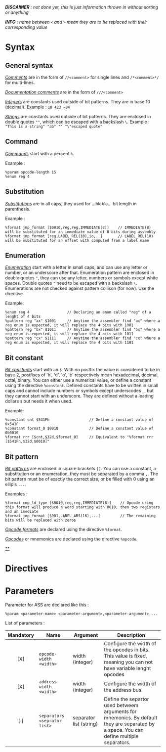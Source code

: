 ***DISCAIMER*** *: not done yet, this is just information thrown in without sorting or anything*

***INFO*** *: name between `<` and `>` mean they are to be replaced with their corresponding value*

# Syntax

## General syntax

<u>*Comments*</u> are in the form of ` //<comment> ` for single lines and ` /*<comment>*/ ` for multi-lines.

<u>*Documentation comments*</u> are in the form of ` ///<comment> `

<u>*Integers*</u> are constants used outside of bit patterns. They are in base 10 (decimal). Example : `10 423 -84`

<u>*Strings*</u> are constants used outside of bit patterns. They are enclosed in double quotes `""`, which can be escaped with a backslash `\`. Example : `"This is a string" "ab" "" "\"escaped quote"`

## Command

<u>*Commands*</u> start with a percent `%`.

Example :

```
%param opcode-length 15
%enum reg 4
```

## Substitution

<u>*Substitutions*</u> are in all caps, they used for ...blabla... bit length in parenthesis.

Example :

```
%format jmp_format [$0010,reg,reg,IMMEDIATE(8)]    // IMMEDIATE(8) will be substituted for an immediate value of 8 bits during assembly
%format jmp_format [reg,LABEL_REL(10),io,..]       // LABEL_REL(10) will be substituted for an offset with computed from a label name
```

## Enumeration

<u>*Enumeration*</u> start with a letter in small caps, and can use any letter or number, or an underscore after that. Enumeration pattern are enclosed in double quotes `"`, they can use any letter, numbers or symbols except white spaces. Double quotes `"` need to be escaped with a backslash `\`. Enumerations are not checked against pattern collison (for now). Use the directive 

Example:

```
%enum reg 4                 // Declaring an enum called "reg" of a lenght of 4 bits
%pattern reg "ax" $1001     // Anytime the assembler find "ax" where a reg enum is expected, it will replace the 4 bits with 1001
%pattern reg "bx" $1011     // Anytime the assembler find "bx" where a reg enum is expected, it will replace the 4 bits with 1011
%pattern reg "cx" $1111     // Anytime the assembler find "cx" where a reg enum is expected, it will replace the 4 bits with 1101
```

## Bit constant

<u>*Bit constants*</u> start with an `$`. With no postfix the value is considered to be in base 2, postfixes of 'h', 'd', 'o', 'b' respectively mean hexadecimal, decimal, octal, binary. You can either use a numerical value, or define a constant using the directive `%constant`. Defined constants have to be written in small caps and cannot include numbers or symbols except underscodes `_`, but they cannot start with an underscore. They are defined without a leading dollars `$` but needs it when used.

Example:

```
%constant cnt $541Fh                  // Define a constant value of 0x541F
%constant format_0 $0010              // Define a constant value of 0b0010
%format rrr [$cnt,$32d,$format_0]     // Equivalent to "%format rrr [$541Fh,$32d,$0010]"
```

## Bit pattern

<u>*Bit patterns*</u> are enclosed in square brackets `[]`. You can use a constant, a substitution or an enumeration, they must be separated by a comma `,`. The bit pattern must be of exactly the correct size, or be filled with 0 using an ellipis `...`. 

Examples :
```
%format cmp_ld_type [$0010,reg,reg,IMMEDIATE(8)]    // Opcode using this format will produce a word starting with 0010, then two registers and an imediate
%format jmp_format [$001,LABEL_ABS(16),...]         // The remaining bits will be replaced with zeros
```

<u>*Opcode formats*</u> are declared using the directive `%format`.

<u>*Opcodes*</u> or mnemonics are declared using the directive `%opcode`.

<u>**</u>

# Directives



# Parameters

Parameter for ASS are declared like this :

```
%param <parameter-name> <parameter-argument>,<parameter-argument>,...
```

List of parameters :

| Mandatory | Name                           | Argument                         | Description                    |
| :-------: | ------------------------------ | -------------------------------- | ------------------------------ |
|    [X]    | `opcode-width <width>`         | width (integer)                  | Configure the width of the opcodes in bits. This value is fixed, meaning you can not have variable lenght opcodes|
|    [X]    | `address-width <width>`        | width (integer)                  | Configure the width of the address bus. |
|    [ ]    | `separators <seprator list>`   | separator list (string)          | Define the separtor used betweem arguments for mnemonics. By default they are separated by a space. You can define multiple separators.
